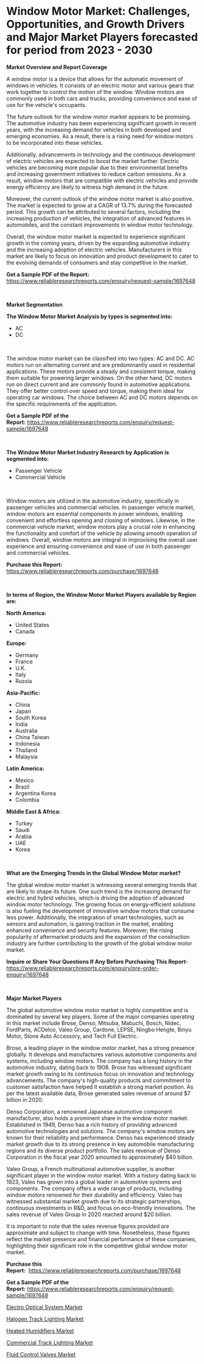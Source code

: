 <p><h1>Window Motor Market: Challenges, Opportunities, and Growth Drivers and Major Market Players forecasted for period from 2023 - 2030</h1></p><p><strong>Market Overview and Report Coverage</strong></p>
<p><p>A window motor is a device that allows for the automatic movement of windows in vehicles. It consists of an electric motor and various gears that work together to control the motion of the window. Window motors are commonly used in both cars and trucks, providing convenience and ease of use for the vehicle's occupants.</p><p>The future outlook for the window motor market appears to be promising. The automotive industry has been experiencing significant growth in recent years, with the increasing demand for vehicles in both developed and emerging economies. As a result, there is a rising need for window motors to be incorporated into these vehicles.</p><p>Additionally, advancements in technology and the continuous development of electric vehicles are expected to boost the market further. Electric vehicles are becoming more popular due to their environmental benefits and increasing government initiatives to reduce carbon emissions. As a result, window motors that are compatible with electric vehicles and provide energy efficiency are likely to witness high demand in the future.</p><p>Moreover, the current outlook of the window motor market is also positive. The market is expected to grow at a CAGR of 13.7% during the forecasted period. This growth can be attributed to several factors, including the increasing production of vehicles, the integration of advanced features in automobiles, and the constant improvements in window motor technology.</p><p>Overall, the window motor market is expected to experience significant growth in the coming years, driven by the expanding automotive industry and the increasing adoption of electric vehicles. Manufacturers in this market are likely to focus on innovation and product development to cater to the evolving demands of consumers and stay competitive in the market.</p></p>
<p><strong>Get a Sample PDF of the Report:</strong> <a href="https://www.reliableresearchreports.com/enquiry/request-sample/1697648">https://www.reliableresearchreports.com/enquiry/request-sample/1697648</a></p>
<p>&nbsp;</p>
<p><strong>Market Segmentation</strong></p>
<p><strong>The Window Motor Market Analysis by types is segmented into:</strong></p>
<p><ul><li>AC</li><li>DC</li></ul></p>
<p>&nbsp;</p>
<p><p>The window motor market can be classified into two types: AC and DC. AC motors run on alternating current and are predominantly used in residential applications. These motors provide a steady and consistent torque, making them suitable for powering larger windows. On the other hand, DC motors run on direct current and are commonly found in automotive applications. They offer better control over speed and torque, making them ideal for operating car windows. The choice between AC and DC motors depends on the specific requirements of the application.</p></p>
<p><strong>Get a Sample PDF of the Report:</strong>&nbsp;<a href="https://www.reliableresearchreports.com/enquiry/request-sample/1697648">https://www.reliableresearchreports.com/enquiry/request-sample/1697648</a></p>
<p>&nbsp;</p>
<p><strong>The Window Motor Market Industry Research by Application is segmented into:</strong></p>
<p><ul><li>Passenger Vehicle</li><li>Commercial Vehicle</li></ul></p>
<p>&nbsp;</p>
<p><p>Window motors are utilized in the automotive industry, specifically in passenger vehicles and commercial vehicles. In passenger vehicle market, window motors are essential components in power windows, enabling convenient and effortless opening and closing of windows. Likewise, in the commercial vehicle market, window motors play a crucial role in enhancing the functionality and comfort of the vehicle by allowing smooth operation of windows. Overall, window motors are integral in improvising the overall user experience and ensuring convenience and ease of use in both passenger and commercial vehicles.</p></p>
<p><strong>Purchase this Report:</strong>&nbsp; <a href="https://www.reliableresearchreports.com/purchase/1697648">https://www.reliableresearchreports.com/purchase/1697648</a></p>
<p>&nbsp;</p>
<p><strong>In terms of Region, the Window Motor Market Players available by Region are:</strong></p>
<p>
    <p> <strong> North America: </strong>
        <ul>
            <li>United States</li>
            <li>Canada</li>
        </ul>
        </p> 
    <p> <strong> Europe: </strong>
        <ul>
            <li>Germany</li>
            <li>France</li>
            <li>U.K.</li>
            <li>Italy</li>
            <li>Russia</li>
        </ul>
        </p> 
    <p> <strong> Asia-Pacific: </strong>
        <ul>
            <li>China</li>
            <li>Japan</li>
            <li>South Korea</li>
            <li>India</li>
            <li>Australia</li>
            <li>China Taiwan</li>
            <li>Indonesia</li>
            <li>Thailand</li>
            <li>Malaysia</li>
        </ul>
        </p> 
    <p> <strong> Latin America: </strong>
        <ul>
            <li>Mexico</li>
            <li>Brazil</li>
            <li>Argentina Korea</li>
            <li>Colombia</li>
        </ul>
        </p> 
    <p> <strong> Middle East & Africa: </strong>
        <ul>
            <li>Turkey</li>
            <li>Saudi</li>
            <li>Arabia</li>
            <li>UAE</li>
            <li>Korea</li>
        </ul>
    </p>
    </p>
<p>&nbsp;</p>
<p><strong>What are the Emerging Trends in the Global Window Motor market?</strong></p>
<p><p>The global window motor market is witnessing several emerging trends that are likely to shape its future. One such trend is the increasing demand for electric and hybrid vehicles, which is driving the adoption of advanced window motor technology. The growing focus on energy-efficient solutions is also fueling the development of innovative window motors that consume less power. Additionally, the integration of smart technologies, such as sensors and automation, is gaining traction in the market, enabling enhanced convenience and security features. Moreover, the rising popularity of aftermarket products and the expansion of the construction industry are further contributing to the growth of the global window motor market.</p></p>
<p><strong>Inquire or Share Your Questions If Any Before Purchasing This Report</strong>- <a href="https://www.reliableresearchreports.com/enquiry/pre-order-enquiry/1697648">https://www.reliableresearchreports.com/enquiry/pre-order-enquiry/1697648</a></p>
<p>&nbsp;</p>
<p><strong>Major Market Players</strong></p>
<p><p>The global automotive window motor market is highly competitive and is dominated by several key players. Some of the major companies operating in this market include Brose, Denso, Mitsuba, Mabuchi, Bosch, Nidec, FordParts, ACDelco, Valeo Group, Cardone, LEPSE, Ningbo Hengte, Binyu Motor, Stone Auto Accessory, and Tech Full Electric.</p><p>Brose, a leading player in the window motor market, has a strong presence globally. It develops and manufactures various automotive components and systems, including window motors. The company has a long history in the automotive industry, dating back to 1908. Brose has witnessed significant market growth owing to its continuous focus on innovation and technology advancements. The company's high-quality products and commitment to customer satisfaction have helped it establish a strong market position. As per the latest available data, Brose generated sales revenue of around $7 billion in 2020.</p><p>Denso Corporation, a renowned Japanese automotive component manufacturer, also holds a prominent share in the window motor market. Established in 1949, Denso has a rich history of providing advanced automotive technologies and solutions. The company's window motors are known for their reliability and performance. Denso has experienced steady market growth due to its strong presence in key automobile manufacturing regions and its diverse product portfolio. The sales revenue of Denso Corporation in the fiscal year 2020 amounted to approximately $40 billion.</p><p>Valeo Group, a French multinational automotive supplier, is another significant player in the window motor market. With a history dating back to 1923, Valeo has grown into a global leader in automotive systems and components. The company offers a wide range of products, including window motors renowned for their durability and efficiency. Valeo has witnessed substantial market growth due to its strategic partnerships, continuous investments in R&D, and focus on eco-friendly innovations. The sales revenue of Valeo Group in 2020 reached around $20 billion.</p><p>It is important to note that the sales revenue figures provided are approximate and subject to change with time. Nonetheless, these figures reflect the market presence and financial performance of these companies, highlighting their significant role in the competitive global window motor market.</p></p>
<p><strong>Purchase this Report:</strong>&nbsp;&nbsp;<a href="https://www.reliableresearchreports.com/purchase/1697648">https://www.reliableresearchreports.com/purchase/1697648</a></p>
<p></p>
<p><strong>Get a Sample PDF of the Report:</strong>&nbsp;<a href="https://www.reliableresearchreports.com/enquiry/request-sample/1697648">https://www.reliableresearchreports.com/enquiry/request-sample/1697648</a></p>
<p><p><a href="https://www.linkedin.com/pulse/electro-optical-system-market-challenges-opportunities-12kse/">Electro Optical System Market</a></p><p><a href="https://medium.com/@seanhunt765/halogen-track-lighting-market-analysis-its-cagr-market-segmentation-and-global-industry-overview-a7a42c944f66">Halogen Track Lighting Market</a></p><p><a href="https://www.linkedin.com/pulse/heated-humidifiers-market-share-amp-new-trends-analysis-djcqe/">Heated Humidifiers Market</a></p><p><a href="https://medium.com/@waltercruz6g/commercial-track-lighting-market-size-reveals-the-best-marketing-channels-in-global-industry-8f0dcb5d4bbe">Commercial Track Lighting Market</a></p><p><a href="https://www.linkedin.com/pulse/fluid-control-valves-market-share-amp-new-trends-analysis-hodee/">Fluid Control Valves Market</a></p></p>